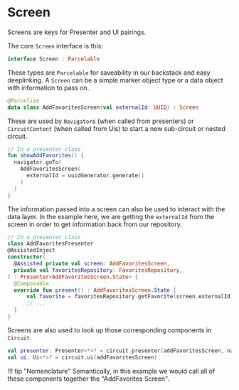 Screen
======

Screens are keys for Presenter and UI pairings.

The core `Screen` interface is this:

```kotlin
interface Screen : Parcelable
```

These types are `Parcelable` for saveability in our backstack and easy deeplinking. A `Screen` can
be a simple marker object type or a data object with information to pass on.

```kotlin
@Parcelize
data class AddFavoritesScreen(val externalId: UUID) : Screen
```

These are used by `Navigator`s (when called from presenters) or `CircuitContent` (when called from
UIs) to start a new sub-circuit or nested circuit.

```kotlin
// In a presenter class
fun showAddFavorites() {
  navigator.goTo(
    AddFavoritesScreen(
      externalId = uuidGenerator.generate()
    )
  )
}
```

The information passed into a screen can also be used to interact with the data layer. In the example here,
we are getting the `externalId` from the screen in order to get information back from our repository. 

```kotlin
// In a presenter class
class AddFavoritesPresenter
@AssistedInject
constructor(
  @Assisted private val screen: AddFavoritesScreen,
  private val favoritesRepository: FavoritesRepository,
) : Presenter<AddFavoritesScreen.State> {
  @Composable
  override fun present() : AddFavoritesScreen.State {
      val favorite = favoritesRepository.getFavorite(screen.externalId)
      // ...
  }
}
```

Screens are also used to look up those corresponding components in `Circuit`.

```kotlin
val presenter: Presenter<*>? = circuit.presenter(addFavoritesScreen, navigator)
val ui: Ui<*>? = circuit.ui(addFavoritesScreen)
```

!!! tip "Nomenclature"
    Semantically, in this example we would call all of these components together the "AddFavorites Screen".